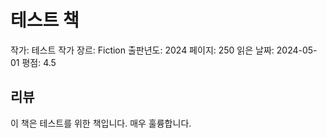 # 테스트 책

작가: 테스트 작가
장르: Fiction
출판년도: 2024
페이지: 250
읽은 날짜: 2024-05-01
평점: 4.5

## 리뷰

이 책은 테스트를 위한 책입니다. 매우 훌륭합니다.
